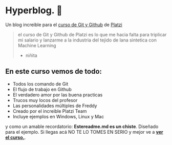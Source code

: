 # Hyperblog. 💚
Un blog increible para el [curso de Git y Github](http://https://platzi.com/cursos/git-github/ "curso de Git y Github") de [Platzi](http://https://platzi.com/ "Platzi")
>el curso de Git y Github de Platzi es lo que me hacia falta para triplicar mi salario y lanzarme a la industria del tejido de lana sintetica con Machine Learning
> - niñita

## En este curso vemos de todo:
* Todos los comando de Git
* El flujo de trabajo en Github
* El verdadero amor por las buena practicas
* Trucos muy locos del profesor
* Las personalidades múltiples de Freddy
* Creado por el increible Platzi Team
* Incluye ejemplos en Windows, Linux y Mac

y como un amable recordatorio: **Estereadme.md es un chiste**. Diseñado para el ejemplo. Si llegas acá NO TE LO TOMES EN SERIO y mejor ve a [**ver el curso.**](http://https://platzi.com/cursos/git-github/ "ver el curso").


